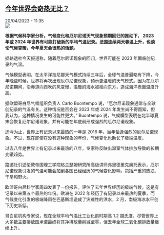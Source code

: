 <!--1681983902000-->
[今年世界会奇热无比？](https://www.rfi.fr/cn/%E5%9B%BD%E9%99%85/20230420-%E4%BB%8A%E5%B9%B4%E4%B8%96%E7%95%8C%E4%BC%9A%E5%A5%87%E7%83%AD%E6%97%A0%E6%AF%94)
------

<div>20/04/2023 - 11:35</div><img src="https://s.rfi.fr/media/display/4514a036-4f8e-11eb-958f-005056a964fe/w:1280/p:16x9/GettyImages-1176555906.jpg"><p><strong>根据气候科学家分析，气候变化和厄尔尼诺天气现象预期回归的推动下， 2023 年或 2024 年世界有可能打破新的平均气温记录。法国连续两天春温上升，也谈论气候变暖，今年夏天会很热的话题。                    </strong></p><div><p>据路透社今天报道称，随着厄尔尼诺现象的回归，世界可能在 2023 年面临创纪录的气温。</p><p>气候模型表明，在太平洋拉尼娜天气模式持续三年后，全球气温普遍略有下降，今年晚些时候，世界将再次出现厄尔尼诺现象，预示更温暖的天气模式。因为在厄尔尼诺期间，沿赤道向西吹的风变慢，温暖的海水被推向东方，造成海洋表面温度升高。</p><p>据欧盟哥白尼气候组织负责人 Carlo Buontempo 说，“厄尔尼诺现象通常与全球创纪录的气温有关。这种情况是否会在 2023 年或 2024 年发生尚不得而知，但我认为，这种情况发生的可能性更大。” Buontempo 说，气候模型表明在北半球夏末会恢复厄尔尼诺现象，并有可能在年底前形成强烈的厄尔尼诺现象。</p><p>迄今为止，世界上有记录以来最热的一年是 2016 年，当年恰逢强烈的厄尔尼诺现象。不过，现在即使在没有这种现象的年份，气候变化也助长了极端温度。</p><p>过去八年是世界上有记录以来最热的八年，专家称反映出温室气体排放导致的长期变暖趋势。</p><p>路透社引述伦敦帝国理工学院格兰瑟姆研究所高级讲师弗里德里克奥托表示，厄尔尼诺现象引发的气温可能会加剧各国已经经历的气候变化影响，包括严重的热浪、干旱和野火。</p><p>欧盟哥白尼科学家周四发表了一份报告，评估了去年世界经历的极端气候，这是有记录以来第五个最热的年份。欧洲在 2022 年经历了有记录以来最热的夏季，而气候变化引发的极端降雨在巴基斯坦造成了灾难性的洪水，2 月，南极海冰水平创下历史新低。</p><p>哥白尼机构专家说，现在全球平均气温比工业化前时期高 1.2 摄氏度。尽管世界上大多数主要排放国承诺最终将其净排放量削减至零，但去年全球二氧化碳排放量继续上升。</p><div data-selfpromo-newsletter></div><div data-selfpromo-app></div></div>

